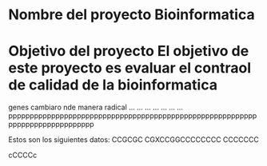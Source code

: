 Nombre del proyecto 
Bioinformatica
====================================================================================
Objetivo del proyecto
 El objetivo de este proyecto es evaluar el contraol de calidad de  la bioinformatica
=====================================================================================

genes cambiaro nde manera radical
...
...
...
...
...
...
...
pppppppppppppppppppppppppppppppppppppppppppppppppppppppppppppppppppppppppppppp

Estos son los siguientes  datos: CCGCGC
CGXCCGGCCCCCCCC
CCCCCCC

cCCCCc
